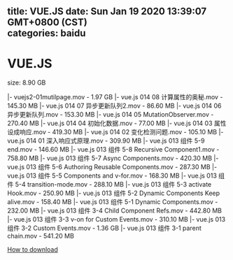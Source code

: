 
title: VUE.JS
date: Sun Jan 19 2020 13:39:07 GMT+0800 (CST)    
categories: baidu
---

# VUE.JS
size: 8.90 GB
 
 
|- vuejs2-01mutilpage.mov - 1.97 GB
|- vue.js 014 08 计算属性的奥秘.mov - 145.30 MB
|- vue.js 014 07 异步更新队列2.mov - 86.60 MB
|- vue.js 014 06 异步更新队列.mov - 153.30 MB
|- vue.js 014 05 MutationObserver.mov - 270.40 MB
|- vue.js 014 04 初始化数据.mov - 77.00 MB
|- vue.js 014 03 属性设成响应.mov - 419.30 MB
|- vue.js 014 02 变化检测问题.mov - 105.10 MB
|- vue.js 014 01 深入响应式原理.mov - 309.90 MB
|- vue.js 013 组件 5-9 end.mov - 146.60 MB
|- vue.js 013 组件 5-8 Recursive Component1.mov - 758.80 MB
|- vue.js 013 组件 5-7 Async Components.mov - 420.30 MB
|- vue.js 013 组件 5-6 Authoring Reusable Components.mov - 287.30 MB
|- vue.js 013 组件 5-5 Components and v-for.mov - 168.30 MB
|- vue.js 013 组件 5-4 transition-mode.mov - 288.10 MB
|- vue.js 013 组件 5-3 activate Hook.mov - 250.90 MB
|- vue.js 013 组件 5-2 Dynamic Components Keep alive.mov - 158.40 MB
|- vue.js 013 组件 5-1 Dynamic Components.mov - 232.00 MB
|- vue.js 013 组件 3-4 Child Component Refs.mov - 442.80 MB
|- vue.js 013 组件 3-3 v-on for Custom Events.mov - 310.10 MB
|- vue.js 013 组件 3-2 Custom Events.mov - 1.36 GB
|- vue.js 013 组件 3-1 parent chain.mov - 541.20 MB

[How to download](https://bpcam.bemobtrk.com/go/2ceec3aa-1ca2-46d6-b9ff-aaa5c184517c?jno=4562)